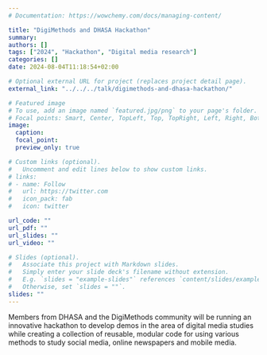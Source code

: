 ```yaml
---
# Documentation: https://wowchemy.com/docs/managing-content/

title: "DigiMethods and DHASA Hackathon"
summary: 
authors: []
tags: ["2024", "Hackathon", "Digital media research"]
categories: []
date: 2024-08-04T11:18:54+02:00

# Optional external URL for project (replaces project detail page).
external_link: "../../../talk/digimethods-and-dhasa-hackathon/"

# Featured image
# To use, add an image named `featured.jpg/png` to your page's folder.
# Focal points: Smart, Center, TopLeft, Top, TopRight, Left, Right, BottomLeft, Bottom, BottomRight.
image:
  caption: 
  focal_point:
  preview_only: true

# Custom links (optional).
#   Uncomment and edit lines below to show custom links.
# links:
# - name: Follow
#   url: https://twitter.com
#   icon_pack: fab
#   icon: twitter

url_code: ""
url_pdf: ""
url_slides: ""
url_video: ""

# Slides (optional).
#   Associate this project with Markdown slides.
#   Simply enter your slide deck's filename without extension.
#   E.g. `slides = "example-slides"` references `content/slides/example-slides.md`.
#   Otherwise, set `slides = ""`.
slides: ""
---
```



Members from DHASA and the DigiMethods community will be running an innovative hackathon to develop demos in the area of digital media studies while creating a collection of reusable, modular code for using various methods to study social media, online newspapers and mobile media.

